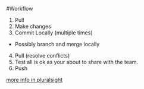 #Workflow
1. Pull
2. Make changes
3. Commit Locally (multiple times)
  * Possibly branch and merge locally
4. Pull (resolve conflicts)
5. Test all is ok as your about to share with the team.
6. Push

[more info in pluralsight](http://www.pluralsight.com/training/player?author=esteban-garcia&name=git-visual-studio-developers-m1-introduction&mode=live&clip=0&course=git-visual-studio-developers)